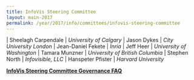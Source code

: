 ```yaml
---
title: InfoVis Steering Committee
layout: main-2017
permalink: /year/2017/info/committees/infovis-steering-committee
---
```


| Sheelagh Carpendale	| *University of Calgary*
| Jason Dykes	| *City University London*
| Jean-Daniel Fekete	| *Inria*
| Jeff Heer	| *University of Washington*
| Tamara Munzner	| *University of British Columbia*
| Stephen North	| *Infovisible, LLC*
| Hanspeter Pfister	| *Harvard University*

**[InfoVis Steering Committee Governance FAQ](/attachments/InfoVis_SC_Policies_FAQ.pdf)**


